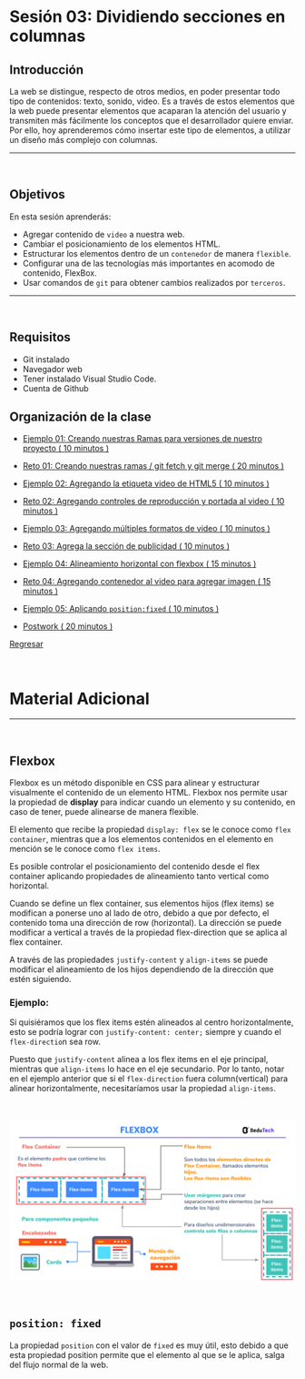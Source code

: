 # Sesión 03: Dividiendo secciones en columnas

## Introducción

La web se distingue, respecto de otros medios, en poder presentar todo tipo de contenidos: texto, sonido, video. Es a través de estos elementos que la web puede presentar elementos que acaparan la atención del usuario y transmiten más fácilmente los conceptos que el desarrollador quiere enviar. Por ello, hoy aprenderemos cómo insertar este tipo de elementos, a utilizar un diseño más complejo con columnas.

---
<br/>

## Objetivos

En esta sesión aprenderás:

- Agregar contenido de `video` a nuestra web.
- Cambiar el posicionamiento de los elementos HTML.
- Estructurar los elementos dentro de un `contenedor` de manera `flexible`.
- Configurar una de las tecnologías más importantes en acomodo de contenido, FlexBox.
- Usar comandos de `git` para obtener cambios realizados por `terceros`.

---
<br/>

## Requisitos

- Git instalado
- Navegador web
- Tener instalado Visual Studio Code.
- Cuenta de Github

## Organización de la clase

- [Ejemplo 01: Creando nuestras Ramas para versiones de nuestro proyecto ( 10 minutos ) ](./Ejemplo-01/README.md)

- [Reto 01: Creando nuestras ramas / git fetch y git merge ( 20 minutos ) ](./reto-01/README.md)

- [Ejemplo 02: Agregando la etiqueta video de HTML5 ( 10 minutos ) ](./Ejemplo-02/README.md)

- [Reto 02: Agregando controles de reproducción y portada al video ( 10 minutos ) ](./reto-02/README.md)

- [Ejemplo 03: Agregando múltiples formatos de video ( 10 minutos ) ](./Ejemplo-03/README.md)

- [Reto 03: Agrega la sección de publicidad ( 10 minutos ) ](./reto-03/README.md)

- [Ejemplo 04: Alineamiento horizontal con flexbox ( 15 minutos ) ](./Ejemplo-04/README.md)

- [Reto 04: Agregando contenedor al video para agregar imagen ( 15 minutos ) ](./reto-04/README.md)

- [Ejemplo  05: Aplicando `position:fixed` ( 10 minutos ) ](./Ejemplo-05/README.md)

- [Postwork ( 20 minutos ) ](./postwork/README.md)

[Regresar](../README.md)

<br/>

# Material Adicional
---
<br/>

## Flexbox

Flexbox es un método disponible en CSS para alinear y estructurar visualmente el contenido de un elemento HTML. Flexbox nos permite usar la propiedad de **display** para indicar cuando un elemento y su contenido, en caso de tener, puede alinearse de manera flexible.

El elemento que recibe la propiedad `display: flex` se le conoce como `flex container`, mientras que a los elementos contenidos en el elemento en mención se le conoce como `flex items`.

Es posible controlar el posicionamiento del contenido desde el flex container aplicando propiedades de alineamiento tanto vertical como horizontal.

Cuando se define un flex container, sus elementos hijos (flex items) se modifican a ponerse uno al lado de otro, debido a que por defecto, el contenido toma una dirección de row (horizontal). La dirección se puede modificar a vertical a través de la propiedad flex-direction que se aplica al flex container.

A través de las propiedades `justify-content` y `align-items` se puede modificar el alineamiento de los hijos dependiendo de la dirección que estén siguiendo.

### Ejemplo:

Si quisiéramos que los flex items estén alineados al centro horizontalmente, esto se podría lograr con `justify-content: center;` siempre y cuando el `flex-directio`n sea row.

Puesto que `justify-content` alinea a los flex items en el eje principal, mientras que `align-items` lo hace en el eje secundario. Por lo tanto, notar en el ejemplo anterior que si el `flex-direction` fuera column(vertical) para alinear horizontalmente, necesitaríamos usar la propiedad `align-items`.

<br/>

![](./assets/s3.png)

<br/>

## `position: fixed`

La propiedad `position` con el valor de `fixed` es muy útil, esto debido a que esta propiedad position permite que el elemento al que se le aplica, salga del flujo normal de la web.